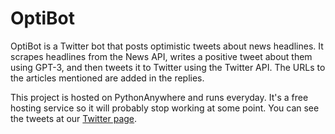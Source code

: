 # OptiBot
OptiBot is a Twitter bot that posts optimistic tweets about news headlines. It scrapes headlines from the News API, writes a positive tweet about them using GPT-3, and then tweets it to Twitter using the Twitter API. The URLs to the articles mentioned are added in the replies. 

This project is hosted on PythonAnywhere and runs everyday. It's a free hosting service so it will probably stop working at some point. 
You can see the tweets at our [Twitter page](https://twitter.com/Opti_News_Bot).
